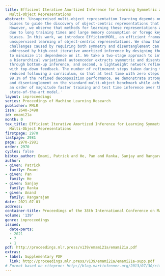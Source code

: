 ```yaml
---
title: Efficient Iterative Amortized Inference for Learning Symmetric and Disentangled
  Multi-Object Representations
abstract: 'Unsupervised multi-object representation learning depends on inductive
  biases to guide the discovery of object-centric representations that generalize.
  However, we observe that methods for learning these representations are either impractical
  due to long training times and large memory consumption or forego key inductive
  biases. In this work, we introduce EfficientMORL, an efficient framework for the
  unsupervised learning of object-centric representations. We show that optimization
  challenges caused by requiring both symmetry and disentanglement can in fact be
  addressed by high-cost iterative amortized inference by designing the framework
  to minimize its dependence on it. We take a two-stage approach to inference: first,
  a hierarchical variational autoencoder extracts symmetric and disentangled representations
  through bottom-up inference, and second, a lightweight network refines the representations
  with top-down feedback. The number of refinement steps taken during training is
  reduced following a curriculum, so that at test time with zero steps the model achieves
  99.1% of the refined decomposition performance. We demonstrate strong object decomposition
  and disentanglement on the standard multi-object benchmark while achieving nearly
  an order of magnitude faster training and test time inference over the previous
  state-of-the-art model.'
layout: inproceedings
series: Proceedings of Machine Learning Research
publisher: PMLR
issn: 2640-3498
id: emami21a
month: 0
tex_title: Efficient Iterative Amortized Inference for Learning Symmetric and Disentangled
  Multi-Object Representations
firstpage: 2970
lastpage: 2981
page: 2970-2981
order: 2970
cycles: false
bibtex_author: Emami, Patrick and He, Pan and Ranka, Sanjay and Rangarajan, Anand
author:
- given: Patrick
  family: Emami
- given: Pan
  family: He
- given: Sanjay
  family: Ranka
- given: Anand
  family: Rangarajan
date: 2021-07-01
address:
container-title: Proceedings of the 38th International Conference on Machine Learning
volume: '139'
genre: inproceedings
issued:
  date-parts:
  - 2021
  - 7
  - 1
pdf: http://proceedings.mlr.press/v139/emami21a/emami21a.pdf
extras:
- label: Supplementary PDF
  link: http://proceedings.mlr.press/v139/emami21a/emami21a-supp.pdf
# Format based on citeproc: http://blog.martinfenner.org/2013/07/30/citeproc-yaml-for-bibliographies/
---
```

